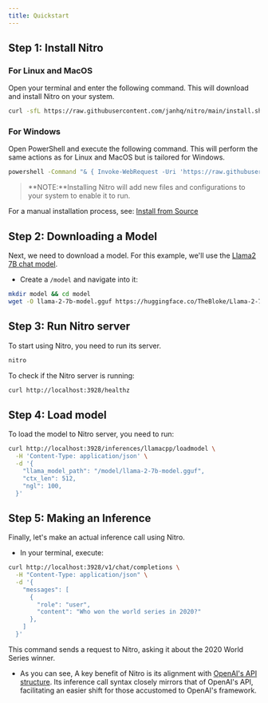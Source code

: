 ```yaml
---
title: Quickstart
---
```


## Step 1: Install Nitro

### For Linux and MacOS

Open your terminal and enter the following command. This will download and install Nitro on your system.

```bash
curl -sfL https://raw.githubusercontent.com/janhq/nitro/main/install.sh -o /tmp/install.sh && chmod +x /tmp/install.sh && sudo bash /tmp/install.sh --gpu && rm /tmp/install.sh
```

### For Windows

Open PowerShell and execute the following command. This will perform the same actions as for Linux and MacOS but is tailored for Windows.

```bash
powershell -Command "& { Invoke-WebRequest -Uri 'https://raw.githubusercontent.com/janhq/nitro/main/install.bat' -OutFile 'install.bat'; .\install.bat --gpu; Remove-Item -Path 'install.bat' }"
```

> **NOTE:**Installing Nitro will add new files and configurations to your system to enable it to run.

For a manual installation process, see: [Install from Source](install.md)

## Step 2: Downloading a Model

Next, we need to download a model. For this example, we'll use the [Llama2 7B chat model](https://huggingface.co/TheBloke/Llama-2-7B-Chat-GGUF/tree/main).

- Create a `/model` and navigate into it:

```bash
mkdir model && cd model
wget -O llama-2-7b-model.gguf https://huggingface.co/TheBloke/Llama-2-7B-Chat-GGUF/resolve/main/llama-2-7b-chat.Q5_K_M.gguf?download=true
```

## Step 3: Run Nitro server

To start using Nitro, you need to run its server.

```bash title="Run Nitro server"
nitro
```

To check if the Nitro server is running:

```bash title="Nitro Health Status"
curl http://localhost:3928/healthz
```

## Step 4: Load model

To load the model to Nitro server, you need to run:

```bash title="Load model"
curl http://localhost:3928/inferences/llamacpp/loadmodel \
  -H 'Content-Type: application/json' \
  -d '{
    "llama_model_path": "/model/llama-2-7b-model.gguf",
    "ctx_len": 512,
    "ngl": 100,
  }'
```

## Step 5: Making an Inference

Finally, let's make an actual inference call using Nitro.

- In your terminal, execute:

```bash title="Nitro Inference"
curl http://localhost:3928/v1/chat/completions \
  -H "Content-Type: application/json" \
  -d '{
    "messages": [
      {
        "role": "user",
        "content": "Who won the world series in 2020?"
      },
    ]
  }'
```

This command sends a request to Nitro, asking it about the 2020 World Series winner.

- As you can see, A key benefit of Nitro is its alignment with [OpenAI's API structure](https://platform.openai.com/docs/guides/text-generation?lang=curl). Its inference call syntax closely mirrors that of OpenAI's API, facilitating an easier shift for those accustomed to OpenAI's framework.
